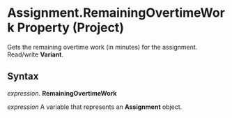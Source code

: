 
# Assignment.RemainingOvertimeWork Property (Project)

Gets the remaining overtime work (in minutes) for the assignment. Read/write  **Variant**.


## Syntax

 _expression_. **RemainingOvertimeWork**

 _expression_ A variable that represents an **Assignment** object.

